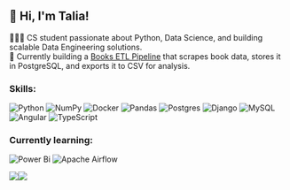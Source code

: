 ## 👋 Hi, I'm Talia!
👩🏻‍💻 CS student passionate about Python, Data Science, and building scalable Data Engineering solutions.</br>
🔭 Currently building a [Books ETL Pipeline](https://github.com/KTalia/Books_ETL_Pipeline) that scrapes book data, stores it in PostgreSQL, and exports it to CSV for analysis.
### Skills:
![Python](https://img.shields.io/badge/python-3670A0?style=flat-square&logo=python&logoColor=ffdd54) ![NumPy](https://img.shields.io/badge/numpy-%23013243.svg?style=flat-square&logo=numpy&logoColor=white) ![Docker](https://img.shields.io/badge/docker-%230db7ed.svg?style=flat-square&logo=docker&logoColor=white)  ![Pandas](https://img.shields.io/badge/pandas-%23150458.svg?style=flat-square&logo=pandas&logoColor=white) ![Postgres](https://img.shields.io/badge/postgres-%23316192.svg?style=flat-square&logo=postgresql&logoColor=white) ![Django](https://img.shields.io/badge/django-%23092E20.svg?style=flat-square&logo=django&logoColor=white) ![MySQL](https://img.shields.io/badge/mysql-4479A1.svg?style=flat-square&logo=mysql&logoColor=white)
![Angular](https://img.shields.io/badge/angular-%23DD0031.svg?style=flat-square&logo=angular&logoColor=white) ![TypeScript](https://img.shields.io/badge/typescript-%23007ACC.svg?style=flat-square&logo=typescript&logoColor=white)
### Currently learning:
![Power Bi](https://img.shields.io/badge/power_bi-F2C811?style=flat-square&logo=powerbi&logoColor=black)
![Apache Airflow](https://img.shields.io/badge/Apache%20Airflow-017CEE?style=flat-square&logo=Apache%20Airflow&logoColor=white)

<div style="display: flex; flex-wrap: wrap;">
  <img src="https://github-readme-stats.vercel.app/api?username=KTalia&theme=radical&hide_border=false&include_all_commits=true&count_private=true" />
  <img src="https://github-readme-stats.vercel.app/api/top-langs/?username=KTalia&theme=radical&hide_border=false&include_all_commits=true&count_private=true&layout=compact" />
</div>


